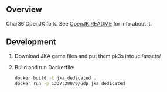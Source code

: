 ## Overview

Char36 OpenJK fork. See [OpenJK README](https://github.com/JACoders/OpenJK/blob/master/README.md) for info about it.

## Development

1. Download JKA game files and put them pk3s into /ci/assets/
2. Build and run Dockerfile:

    ```bash
    docker build -t jka_dedicated .
    docker run -p 1337:29070/udp jka_dedicated
    ```